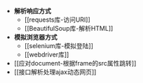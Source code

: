 - **解析响应方式**
	- [[requests库-访问URI]]
	- [[BeautifulSoup库-解析HTML]]
- **模拟浏览器方式**
	- [[selenium库-模拟登陆]]
	- [[webdriver库]]
- [[应对document-根据frame的src属性跳转]]
- [[接口解析处理ajax动态网页]]